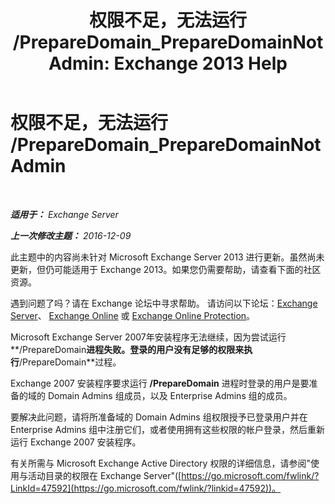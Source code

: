 ﻿---
title: '权限不足，无法运行 /PrepareDomain_PrepareDomainNotAdmin: Exchange 2013 Help'
TOCTitle: 权限不足，无法运行 /PrepareDomain_PrepareDomainNotAdmin
ms:assetid: c33a2bc0-5b07-49b8-a1c1-53baa4933d44
ms:mtpsurl: https://technet.microsoft.com/zh-cn/library/ms.exch.setupreadiness.preparedomainnotadmin(v=EXCHG.150)
ms:contentKeyID: 50491629
ms.date: 05/21/2018
mtps_version: v=EXCHG.150
ms.translationtype: MT
---

# 权限不足，无法运行 /PrepareDomain\_PrepareDomainNotAdmin

 

_**适用于：** Exchange Server_

_**上一次修改主题：** 2016-12-09_

此主题中的内容尚未针对 Microsoft Exchange Server 2013 进行更新。虽然尚未更新，但仍可能适用于 Exchange 2013。如果您仍需要帮助，请查看下面的社区资源。

遇到问题了吗？请在 Exchange 论坛中寻求帮助。 请访问以下论坛：[Exchange Server](https://go.microsoft.com/fwlink/p/?linkid=60612)、 [Exchange Online](https://go.microsoft.com/fwlink/p/?linkid=267542) 或 [Exchange Online Protection](https://go.microsoft.com/fwlink/p/?linkid=285351)。

Microsoft Exchange Server 2007年安装程序无法继续，因为尝试运行**/PrepareDomain**进程失败。登录的用户没有足够的权限来执行**/PrepareDomain**过程。

Exchange 2007 安装程序要求运行 **/PrepareDomain** 进程时登录的用户是要准备的域的 Domain Admins 组成员，以及 Enterprise Admins 组的成员。

要解决此问题，请将所准备域的 Domain Admins 组权限授予已登录用户并在 Enterprise Admins 组中注册它们，或者使用拥有这些权限的帐户登录，然后重新运行 Exchange 2007 安装程序。

有关所需与 Microsoft Exchange Active Directory 权限的详细信息，请参阅"使用与活动目录的权限在 Exchange Server"([https://go.microsoft.com/fwlink/?LinkId=47592](https://go.microsoft.com/fwlink/?linkid=47592))。


